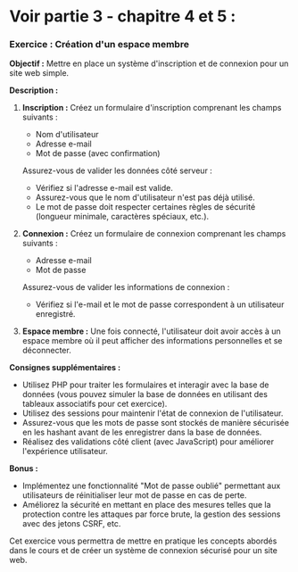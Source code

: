 # Voir partie 3 - chapitre 4  et 5 :

### Exercice : Création d'un espace membre

**Objectif :** Mettre en place un système d'inscription et de connexion pour un site web simple.

**Description :**
1. **Inscription :** Créez un formulaire d'inscription comprenant les champs suivants :
   - Nom d'utilisateur
   - Adresse e-mail
   - Mot de passe (avec confirmation)
   
   Assurez-vous de valider les données côté serveur :
   - Vérifiez si l'adresse e-mail est valide.
   - Assurez-vous que le nom d'utilisateur n'est pas déjà utilisé.
   - Le mot de passe doit respecter certaines règles de sécurité (longueur minimale, caractères spéciaux, etc.).

2. **Connexion :** Créez un formulaire de connexion comprenant les champs suivants :
   - Adresse e-mail
   - Mot de passe
   
   Assurez-vous de valider les informations de connexion :
   - Vérifiez si l'e-mail et le mot de passe correspondent à un utilisateur enregistré.

3. **Espace membre :** Une fois connecté, l'utilisateur doit avoir accès à un espace membre où il peut afficher des informations personnelles et se déconnecter.

**Consignes supplémentaires :**
- Utilisez PHP pour traiter les formulaires et interagir avec la base de données (vous pouvez simuler la base de données en utilisant des tableaux associatifs pour cet exercice).
- Utilisez des sessions pour maintenir l'état de connexion de l'utilisateur.
- Assurez-vous que les mots de passe sont stockés de manière sécurisée en les hashant avant de les enregistrer dans la base de données.
- Réalisez des validations côté client (avec JavaScript) pour améliorer l'expérience utilisateur.

**Bonus :**
- Implémentez une fonctionnalité "Mot de passe oublié" permettant aux utilisateurs de réinitialiser leur mot de passe en cas de perte.
- Améliorez la sécurité en mettant en place des mesures telles que la protection contre les attaques par force brute, la gestion des sessions avec des jetons CSRF, etc.

Cet exercice vous permettra de mettre en pratique les concepts abordés dans le cours et de créer un système de connexion sécurisé pour un site web.